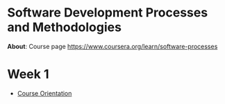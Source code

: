# Software Development Processes and Methodologies

**About**: Course page https://www.coursera.org/learn/software-processes

# Week 1

- [Course Orientation](./CourseOrientation.md)
